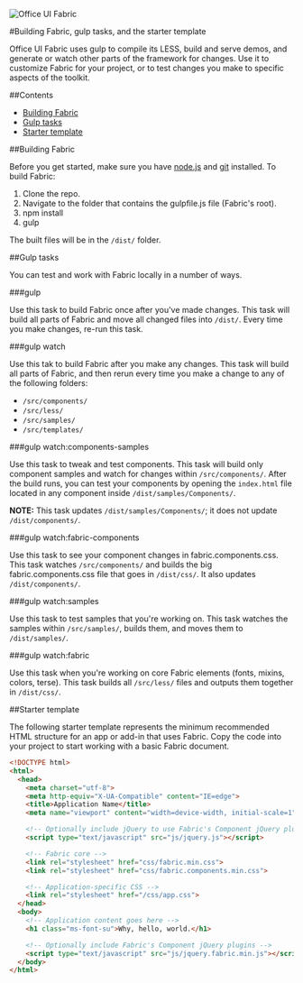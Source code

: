 ![Office UI Fabric](http://odux.azurewebsites.net/github/img/OfficeUIFabricLogoBluePadSm-01.png)

#Building Fabric, gulp tasks, and the starter template

Office UI Fabric uses gulp to compile its LESS, build and serve demos, and generate or watch other parts of the framework for changes. Use it to customize Fabric for your project, or to test changes you make to specific aspects of the toolkit.

##Contents

- [Building Fabric](#building-fabric)
- [Gulp tasks](#gulp-tasks)
- [Starter template](#starter-template)

##Building Fabric

Before you get started, make sure you have [node.js](https://nodejs.org/) and [git](https://git-scm.com/) installed. To build Fabric:

1. Clone the repo.
2. Navigate to the folder that contains the gulpfile.js file (Fabric's root).
3. npm install
4. gulp

The built files will be in the `/dist/` folder.

##Gulp tasks

You can test and work with Fabric locally in a number of ways. 

###gulp

Use this task to build Fabric once after you've made changes. This task will build all parts of Fabric and move all changed files into `/dist/`. Every time you make changes, re-run this task.

###gulp watch

Use this tak to build Fabric after you make any changes. This task will build all parts of Fabric, and then rerun every time you make a change to any of the following folders: 
- `/src/components/`
- `/src/less/`
- `/src/samples/`
- `/src/templates/`

###gulp watch:components-samples

Use this task to tweak and test components. This task will build only component samples and watch for changes within `/src/components/`. After the build runs, you can test your components by opening the `index.html` file located in any component inside `/dist/samples/Components/`.

**NOTE:** This task updates `/dist/samples/Components/`; it does not update `/dist/components/`.

###gulp watch:fabric-components

Use this task to see your component changes in fabric.components.css. This task watches `/src/components/` and builds the big fabric.components.css file that goes in `/dist/css/`. It also updates `/dist/components/`.

###gulp watch:samples

Use this task to test samples that you're working on. This task watches the samples within `/src/samples/`, builds them, and moves them to `/dist/samples/`.

###gulp watch:fabric

Use this task when you're working on core Fabric elements (fonts, mixins, colors, terse). This task builds all `/src/less/` files and outputs them together in `/dist/css/`.

##Starter template

The following starter template represents the minimum recommended HTML structure for an app or add-in that uses Fabric. Copy the code into your project to start working with a basic Fabric document.

```html
<!DOCTYPE html>
<html>
  <head>
    <meta charset="utf-8">
    <meta http-equiv="X-UA-Compatible" content="IE=edge">
    <title>Application Name</title>
    <meta name="viewport" content="width=device-width, initial-scale=1">

    <!-- Optionally include jQuery to use Fabric's Component jQuery plugins -->
    <script type="text/javascript" src="js/jquery.js"></script>

    <!-- Fabric core -->
    <link rel="stylesheet" href="css/fabric.min.css">
    <link rel="stylesheet" href="css/fabric.components.min.css">

    <!-- Application-specific CSS -->
    <link rel="stylesheet" href="/css/app.css">
  </head>
  <body>
    <!-- Application content goes here -->
    <h1 class="ms-font-su">Why, hello, world.</h1>

    <!-- Optionally include Fabric's Component jQuery plugins -->
    <script type="text/javascript" src="js/jquery.fabric.min.js"></script>
  </body>
</html>
```
